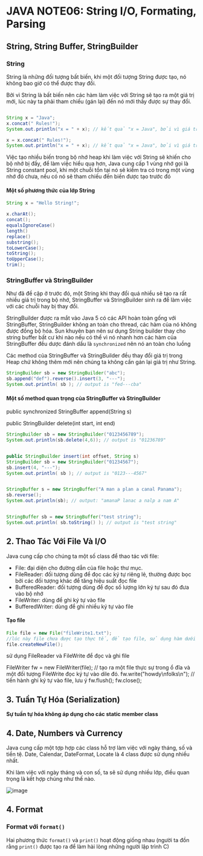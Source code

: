 # JAVA NOTE06: String I/O, Formating, Parsing
## String, String Buffer, StringBuilder
### String
String là những đối tượng bất biến, khi một đối tượng String được tạo, nó không bao giờ có thể được thay đổi.

Bởi vì String là bất biến nên các hàm làm việc với String sẽ tạo ra một giá trị mới, lúc này ta phải tham chiếu (gán lại) đến nó mới thấy được sự thay đổi.
```java

String x = "Java";
x.concat(" Rules!");
System.out.println("x = " + x); // kết quả "x = Java", bởi vì giá trị Java Rules! không được gán cho biến nào hết.

x = x.concat(" Rules!");
System.out.println("x = " + x); // kết quả "x = Java", bởi vì giá trị "Java Rules!" đã được gán cho biến x.
```
Việc tạo nhiều biến trong bộ nhớ heap khi làm việc với String sẽ khiến cho bộ nhớ bị đầy, để làm việc hiểu quạ hơn, Java cung cấp 1 vùng nhớ gọi là String constant pool, khi một chuỗi tồn tại nó sẽ kiểm tra có trong một vùng nhớ đó chưa, nếu có nó sẽ tham chiếu đến biến được tạo trước đó

#### Một số phương thức của lớp String
```java
String x = "Hello String!";

x.charAt();
concat();
equalsIgnoreCase()
length()
replace()
substring();
toLowerCase();
toString();
toUpperCase();
trim();
```
### StringBuffer và StringBuilder
Như đã đề cập ở trước đó, một String khi thay đổi quá nhiều sẽ tạo ra rất nhiều giá trị trong bộ nhớ, StringBuffer và StringBuilder sinh ra để làm việc với các chuỗi hay bị thay đổi.

StringBuilder được ra mắt vào Java 5 có các API hoàn toàn gống với StringBuffer, StringBuilder không an toàn cho thread, các hàm của nó không được đồng bộ hóa. Sun khuyên bạn nên sư dụng String builder thay cho string buffer bất cư khi nào nếu có thể vì nó nhanh hơn
các hàm của StringBuffer đều dược đánh dấu là `synchronized` nên nó an toàn cho luồng

Các method của StringBuffer và StringBuilder đều thay đổi giá trị trong Heap chứ không thêm mới nên chúng ta không cần gán lại giá trị như String.
```java
StringBuilder sb = new StringBuilder("abc");
sb.append("def").reverse().insert(3, "---");
System.out.println( sb ); // output is "fed---cba"
```
#### Một số method quan trọng của StringBuffer và StringBuilder
public synchronized StringBuffer append(String s) 

public StringBuilder delete(int start, int end) 
```java
StringBuilder sb = new StringBuilder("0123456789");
System.out.println(sb.delete(4,6)); // output is "01236789"


public StringBuilder insert(int offset, String s)
StringBuilder sb = new StringBuilder("01234567");
sb.insert(4, "---");
System.out.println( sb ); // output is "0123---4567"


StringBuffer s = new StringBuffer("A man a plan a canal Panama");
sb.reverse();
System.out.println(sb); // output: "amanaP lanac a nalp a nam A"


StringBuffer sb = new StringBuffer("test string");
System.out.println( sb.toString() ); // output is "test string"
```
## 2. Thao Tác Với File Và I/O
Java cung cấp cho chúng ta một số class để thao tác với file:
- File: đại diện cho đường dẫn của file hoặc thư mục.
- FileReader: đối tượng dùng để đọc các ký tự riêng lẻ, thường được bọc bởi các đối tượng khác để tăng hiệu suất đọc file
- BufferedReader: đối tượng dùng để đọc số lượng lớn ký tự sau đó đưa vào bộ nhớ
- FileWriter: dùng để ghi ký tự vào file
- BufferedWriter: dùng để ghi nhiều ký tự vào file
#### Tạo file 
```java
File file = new File("fileWrite1.txt");
//lúc này file chưa được tạo thực tế, để tạo file, sử dụng hàm dưới đây
file.createNewFile();
```
sử dụng FileReader và FileWrite để đọc và ghi file

FileWriter fw = new FileWriter(file);
// tạo ra một file thực sự trong ổ đĩa và một đối tượng FileWrite đọc ký tự vào dile đó.
fw.write("howdy\nfolks\n"); // tiến hành ghi ký tự vào file, lưu ý 
fw.flush();
fw.close();

## 3. Tuần Tự Hóa (Serialization)
**Sự tuần tự hóa không áp dụng cho các static member class**

## 4. Date, Numbers và Currency
Java cung cấp một tợp hợp các class hỗ trợ làm việc với ngày tháng, số và tiền tệ. Date, Calendar, DateFormat, Locate là 4 class được sử dụng nhiều nhất.

Khi làm việc với ngày tháng và con số, ta sẽ sử dụng nhiều lớp, điều quan trọng là kết hợp chúng như thế nào.

![image](https://github.com/1truong9song9hiep8/java-notes/assets/101247928/43de11b7-9555-49ba-a1e3-9fc54989cc2d)





## 4. Format

### Format với `format()`
Hai phương thức `format()` và `print()` hoạt động giống nhau (người ta đồn rằng `print()` được tạo ra để làm hài lòng những người lập trình C)
